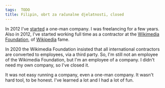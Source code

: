 ```yaml
---
tags:  TODO
title: Filipin, obrt za računalne djelatnosti, closed
---
```

In 2012 I've [started](/filipin-obrt-started) a one-man company. I was freelancing for a few years. Also in 2012, I've started working full time as a contractor at the [Wikimedia Foundation](https://wikimediafoundation.org/), of [Wikipedia](https://www.wikipedia.org/) fame.

In 2020 the Wikimedia Foundation insisted that all international contractors are converted to employees, via a third party. So, I'm still not an employee of the Wikimedia Foundation, but I'm an employee of a company. I didn't need my own company, so I've closed it.

It was not easy running a company, even a one-man company. It wasn't hard tool, to be honest. I've learned a lot and I had a lot of fun.

